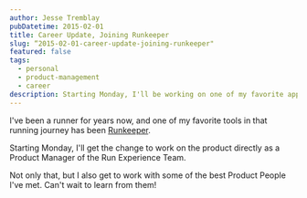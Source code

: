 ```yaml
---
author: Jesse Tremblay
pubDatetime: 2015-02-01
title: Career Update, Joining Runkeeper
slug: “2015-02-01-career-update-joining-runkeeper"
featured: false
tags:
  - personal
  - product-management
  - career
description: Starting Monday, I'll be working on one of my favorite apps...Runkeeper.
---
```

I've been a runner for years now, and one of my favorite tools in that running journey has been [Runkeeper](https://runkeeper.com/cms/).

Starting Monday, I'll get the change to work on the product directly as a Product Manager of the Run Experience Team.

Not only that, but I also get to work with some of the best Product People I've met. Can't wait to learn from them!
